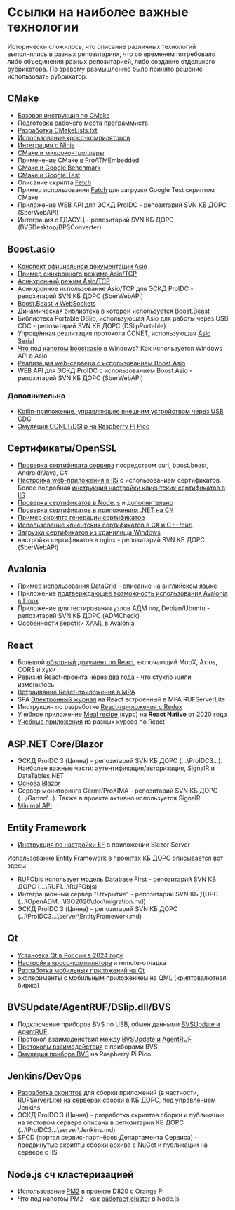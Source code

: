 # Ссылки на наиболее важные технологии

Исторически сложилось, что описание различных технологий выполнялись в разных репозитариях, что со временем потребовало либо объединения разных репозитарией, либо создание отдельного рубрикатора. По зравому размышлению было принято решение использовать рубрикатор.

## CMake

- [Базовая инструкция по CMake](https://github.com/Kerminator1973/GTestProject/blob/main/cmake.md)
- [Подготовка рабочего места программиста](https://github.com/Kerminator1973/RPIDev/blob/main/developerworkplace.md)
- [Разработка CMakeLists.txt](https://github.com/Kerminator1973/RPIDev/blob/main/extrasRPi.md)
- [Использование кросс-компиляторов](https://github.com/Kerminator1973/RPIDev/blob/main/linaro.md)
- [Интеграция с Ninja](https://github.com/Kerminator1973/RPIDev/blob/main/ninja_bs.md)
- [CMake и микроконтроллеры](https://github.com/Kerminator1973/RPIDev/blob/main/microcontrollers/pico2040cpp.md)
- [Применение CMake в ProATMEmbedded](https://github.com/Kerminator1973/RPIDev/blob/main/proatmEmb/proAtmBuilding.md)
- [CMake и Google Benchmark](https://github.com/Kerminator1973/GTestProject/blob/main/benchmark.md)
- [CMake и Google Test](https://github.com/Kerminator1973/GTestProject/blob/main/CMake_GoogleTest.md)
- Описание скрипта [Fetch](https://github.com/Kerminator1973/RPIDev/blob/main/cpp/cmakeFetch.md)
- Пример использования [Fetch](https://github.com/Kerminator1973/GTestProject/blob/main/CMakeExamples/PortableCCNET/unittest/CMakeLists.txt) для загрузки Google Test скриптом CMake
- Приложение WEB API для ЭСКД ProIDC - репозитарий SVN КБ ДОРС (SberWebAPI)
- Интеграция с ГДАСУЦ - репозитарий SVN КБ ДОРС (BVSDesktop/BPSConverter)

## Boost.asio

- [Конспект официальной документации Asio](https://github.com/Kerminator1973/TlsProxy/blob/master/asio.md)
- [Пример синхронного режима Asio/TCP](https://github.com/Kerminator1973/curlhttps/tree/master/BoostAsioTcpSyncExample)
- [Асинхронный режим Asio/TCP](https://github.com/Kerminator1973/curlhttps/blob/master/boost_asio_tcp_async_example.md)
- Асинхронное использование Asio/TCP для ЭСКД ProIDC - репозитарий SVN КБ ДОРС (SberWebAPI)
- [Boost.Beast и WebSockets](https://github.com/Kerminator1973/TlsProxy/blob/master/websockets.md)
- Динамическая библиотека в которой используется [Boost.Beast](https://github.com/Kerminator1973/TlsProxy/tree/master/TlsProxyDll)
- Библиотека Portable DSlip, использующая Asio для работы через USB CDC - репозитарий SVN КБ ДОРС (DSlipPortable)
- Упрощённая реализация протокола CCNET, использующая [Asio Serial](https://github.com/Kerminator1973/GTestProject/tree/main/CMakeExamples/PortableCCNET)
- [Что под капотом boost::asio](https://github.com/Kerminator1973/TlsProxy/blob/master/asio_impl_windows.md) в Windows? Как используется Windows API в Asio
- [Реализация web-сервера с использованием Boost.Asio](https://github.com/Kerminator1973/TlsProxy/blob/master/make_shared.md)
- WEB API для ЭСКД ProIDC с использованием Boost.Asio - репозитарий SVN КБ ДОРС (SberWebAPI)

### Дополнительно

- [Kotlin-приложение, управляющее внешним устройством через USB CDC](https://github.com/Kerminator1973/AndroidUsbCDC)
- [Эмуляция CCNET/DSlip на Raspberry Pi Pico](https://github.com/Kerminator1973/RPIDev/blob/main/microcontrollers/pico2040emulateBVS.md)

## Сертификаты/OpenSSL

- [Проверка сертификата сервера](https://github.com/Kerminator1973/curlhttps/blob/master/pem.md) посредством curl, boost.beast, Android/Java, C#
- [Настройка web-приложения в IIS](https://github.com/Kerminator1973/WebDevelopment/blob/master/iis.md) с использованием сертификатов. Более подробная [инструкция настройки клиентских сертификатов в IIS](https://github.com/Kerminator1973/curlhttps/blob/master/configureIIS.md)
- [Проверка сертификатов в Node.js](https://github.com/Kerminator1973/WebDevelopment/blob/master/express.md) и [дополнительно](https://github.com/Kerminator1973/WebDevelopment/blob/master/http2.md)
- [Проверка сертификатов в приложениях .NET на C#](https://github.com/Kerminator1973/curlhttps/tree/master/ClientCertificate)
- [Пример скрипта генерации сертификатов](https://github.com/Kerminator1973/curlhttps/tree/master/MakeCertificates)
- [Использование клиентских сертификатов в C# и C++/curl](https://github.com/Kerminator1973/curlhttps/blob/master/clientCert.md)
- [Загрузка сертификатов из хранилища Windows](https://github.com/Kerminator1973/TlsProxy/blob/master/example.md)
- настройка сертификатов в nginx - репозитарий SVN КБ ДОРС (SberWebAPI)

## Avalonia

- [Пример использования DataGrid](https://github.com/Kerminator1973/Avalonia.DataGridExample) - описание на английском языке
- Приложение [подтверждающее возможность использования Avalonia в Linux](https://github.com/Kerminator1973/BvsDesktopLinux)
- Приложение для тестирования узлов АДМ под Debian/Ubuntu - репозитарий SVN КБ ДОРС (ADMCheck)
- Особенности [верстки XAML в Avalonia](https://github.com/Kerminator1973/BVSDesktopSupport/blob/main/avalonia.md)

## React

- Большой [обзорный документ по React](https://github.com/Kerminator1973/RUFServerLite/blob/main/docs/react.md), включающий MobX, Axios, CORS и хуки
- Ревизия React-проекта [через два года](https://github.com/Kerminator1973/RUFServerLite/blob/main/docs/react_after_two_years.md) - что стухло и/или изменилось
- [Встраивание React-приложения в MPA](https://github.com/Kerminator1973/RUFServerLite/blob/main/docs/react_embed.md)
- SPA [Электронный журнал](https://github.com/Kerminator1973/RUFServerLite/tree/main/journal) на React встроенный в MPA RUFServerLite
- Инструкция по разработке [React-приложения с Redux](https://github.com/Kerminator1973/WebDevelopment/blob/master/reactappsample.md)
- Учебное приложение [Meal recipe](https://github.com/Kerminator1973/MealsRecipes) (курс) на **React Native** от 2020 года
- [Учебные приложения](https://github.com/Kerminator1973/WebDevelopment/tree/master/react_examples) из разных курсов по React

## ASP.NET Core/Blazor

- ЭСКД ProIDC 3 (Цинна) - репозитарий SVN КБ ДОРС (...\ProIDC3\...). Наиболее важные части: аутентификация/авторизация, SignalR и DataTables.NET
- [Основа Blazor](https://github.com/Kerminator1973/WebDevelopment/blob/master/blazor.md)
- Сервер мониторинга Garmr/ProXIMA - репозитарий SVN КБ ДОРС (.../Garmr/...). Также в проекте активно используется SignalR
- [Minimal API](https://github.com/Kerminator1973/RUFServerLite/blob/main/docs/aspnetcore6.md)

## Entity Framework

- [Инструкция по настройки EF](https://github.com/Kerminator1973/WebDevelopment/blob/master/blazorserver.md) в приложении Blazor Server

Использование Entity Framework в проектах КБ ДОРС описывается вот здесь:

- RUFObjs использует модель Database First - репозитарий SVN КБ ДОРС (...\RUF1\...\RUFObjs)
- Интеграционный сервер "Открытие" - репозитарий SVN КБ ДОРС (...\OpenADM\...\ISO2020\doc\migration.md)
- ЭСКД ProIDC 3 (Цинна) - репозитарий SVN КБ ДОРС (...\ProIDC3\...\server\EntityFramework.md)

## Qt

- [Установка Qt в России в 2024 году](https://github.com/Kerminator1973/RPIDev/blob/main/qt_install2024.md)
- [Настройка кросс-компилятора](https://github.com/Kerminator1973/RPIDev/blob/main/proatmEmb/extrasQt.md) и remote-отладка
- [Разработка мобильных приложений на Qt](https://github.com/Kerminator1973/MobileDevelopment/blob/master/qtinstall.md)
- эксперименты с мобильным приложением на QML (криптовалютная биржа)

## BVSUpdate/AgentRUF/DSlip.dll/BVS

- Подключение приборов BVS по USB, обмен данными [BVSUpdate и AgentRUF](https://github.com/Kerminator1973/BVSDesktopSupport/blob/main/agent_ruf.md)
- Протокол взаимодействия между [BVSUpdate и AgentRUF](https://github.com/Kerminator1973/BVSDesktopSupport/blob/main/protocol.md)
- [Протоколы взаимодействия](https://github.com/Kerminator1973/RPIDev/blob/main/dslip.md) с приборами BVS
- [Эмуляция прибора BVS](https://github.com/Kerminator1973/RPIDev/blob/main/microcontrollers/pico2040emulateBVS.md) на Raspberry Pi Pico

## Jenkins/DevOps

- [Разработка скриптов](https://github.com/Kerminator1973/RUFServerLite/blob/main/docs/jenkins.md) для сборки приложений (в частности, RUFServerLite) на серверах сборки в КБ ДОРС, под управлением Jenkins
- ЭСКД ProIDC 3 (Цинна) - разработка скриптов сборки и публикации на тестовом сервере описана в репозитарии КБ ДОРС (...\ProIDC3\...\server\Jenkins.md)
- SPCD (портал сервис-партнёров Департамента Сервиса) - продвинутые скрипты сборки архива с NuGet и публикации на сервере с IIS

## Node.js сч кластеризацией

- Использование [PM2](https://github.com/Kerminator1973/RUFServerLite/blob/main/docs/nginx.md) в проекте D820 с Orange Pi
- Что под капотом PM2 - как [работает cluster](https://github.com/Kerminator1973/WebDevelopment/blob/master/nodejs-cluster.md) в Node.js
